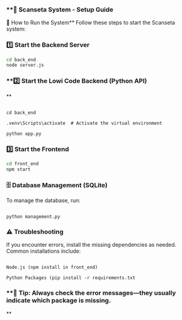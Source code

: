 ### **🚀 Scanseta System - Setup Guide

📌 How to Run the System**
Follow these steps to start the Scanseta system:

### **1️⃣ Start the Backend Server**

```sh
cd back_end
node server.js
```

### **2️⃣ Start the Lowi Code Backend (Python API)
**
```cd lowi_code

cd back_end

.venv\Scripts\activate  # Activate the virtual environment

python app.py
```

### **3️⃣ Start the Frontend**  
```sh
cd front_end
npm start
```

### **🗄️ Database Management (SQLite)**

To manage the database, run:

```cd back_end

python management.py
```

### **⚠️ Troubleshooting**

If you encounter errors, install the missing dependencies as needed. Common installations include:


```React (npm install)

Node.js (npm install in front_end)

Python Packages (pip install -r requirements.txt
```

### **📌 Tip: Always check the error messages—they usually indicate which package is missing.
**
